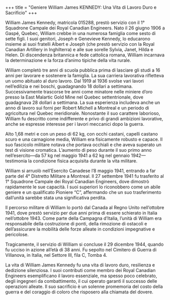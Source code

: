 +++
title = "Geniere William James KENNEDY: Una Vita di Lavoro Duro e Sacrificio"
+++


William James Kennedy, matricola 015288, prestò servizio con il 1° Squadrone Campale dei Royal Canadian Engineers. 
Nato il 26 giugno 1906 a Gaspé, Quebec, William crebbe in una numerosa famiglia come sesto di sette figli. I suoi genitori, Joseph e Genevieve Kennedy, lo educarono insieme ai suoi fratelli Albert e Joseph (che prestò servizio con la Royal Canadian Artillery in Inghilterra) e alle sue sorelle Sylvia, Janet, Hilda e Helen. Di discendenza britannica e fede cattolica romana, William incarnava la determinazione e la forza d’animo tipiche della vita rurale.

William completò tre anni di scuola pubblica prima di lasciare gli studi a 16 anni per lavorare e sostenere la famiglia. La sua carriera lavorativa rifletteva un uomo abituato al duro lavoro. Dal 1919 al 1936 svolse vari lavori nell’edilizia e nei boschi, guadagnando 18 dollari a settimana. Successivamente trascorse tre anni come minatore nelle miniere d’oro presso la East Malartic Gold Mine nel Quebec settentrionale, dove guadagnava 28 dollari a settimana. La sua esperienza includeva anche un anno di lavoro sui forni per Robert Michell a Montreal e un periodo di agricoltura nel Quebec meridionale. 
Nonostante il suo carattere laborioso, William fu descritto come indifferente e privo di grandi ambizioni lavorative, anche se espresse interesse per i lavori meccanici dopo la guerra.

Alto 1,68 metri e con un peso di 62 kg, con occhi castani, capelli castano scuro e una carnagione media, William era fisicamente robusto e capace. Il suo fascicolo militare notava che portava occhiali e che aveva superato un test di visione cromatica. L’aumento di peso durante il suo primo anno nell’esercito—da 57 kg nel maggio 1941 a 62 kg nel gennaio 1942—testimonia la condizione fisica acquisita durante la vita militare.

William si arruolò nell’Esercito Canadese l’8 maggio 1941, entrando a far parte del 4° Distretto Militare a Montreal. Il 27 settembre 1941 fu trasferito al 1° Squadrone Campale dei Royal Canadian Engineers, dove dimostrò rapidamente le sue capacità. I suoi superiori lo riconobbero come un abile geniere e un qualificato Pioniere “C”, affermando che un suo trasferimento dall’unità sarebbe stata una significativa perdita.

Il percorso militare di William lo portò dal Canada al Regno Unito nell’ottobre 1941, dove prestò servizio per due anni prima di essere schierato in Italia nell’ottobre 1943. Come parte della Campagna d’Italia, l’unità di William era responsabile della costruzione di ponti, della rimozione di ostacoli e dell’assicurare la mobilità delle forze alleate in condizioni impegnative e pericolose.

Tragicamente, il servizio di William si concluse il 29 dicembre 1944, quando fu ucciso in azione all’età di 38 anni. 
Fu sepolto nel Cimitero di Guerra di Villanova, in Italia, nel Settore III, fila C, Tomba 4.

La vita di William James Kennedy fu una vita di lavoro duro, resilienza e dedizione silenziosa. I suoi contributi come membro dei Royal Canadian Engineers esemplificano il lavoro essenziale, ma spesso poco celebrato, degli ingegneri da combattimento, il cui operato garantì il successo delle operazioni alleate. 
Il suo sacrificio è un solenne promemoria del costo della guerra e del coraggio di coloro che risposero alla chiamata del dovere.
